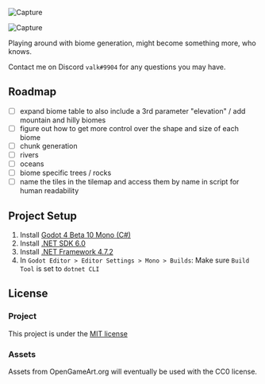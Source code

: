 ![Capture](https://user-images.githubusercontent.com/6277739/209618445-046de476-a121-4d7c-a7ea-1318f1ab5755.PNG)

![Capture](https://user-images.githubusercontent.com/6277739/209635911-65b4ba2e-9813-4645-ac82-fba71e261a95.PNG)

Playing around with biome generation, might become something more, who knows.

Contact me on Discord `valk#9904` for any questions you may have.

## Roadmap
- [ ] expand biome table to also include a 3rd parameter "elevation" / add mountain and hilly biomes
- [ ] figure out how to get more control over the shape and size of each biome
- [ ] chunk generation
- [ ] rivers
- [ ] oceans
- [ ] biome specific trees / rocks
- [ ] name the tiles in the tilemap and access them by name in script for human readability 

## Project Setup
1. Install [Godot 4 Beta 10 Mono (C#)](https://godotengine.org/article/dev-snapshot-godot-4-0-beta-10#downloads)
2. Install [.NET SDK 6.0](https://dotnet.microsoft.com/en-us/download)
3. Install [.NET Framework 4.7.2](https://duckduckgo.com/?q=.net+framework+4.7.2)
4. In `Godot Editor > Editor Settings > Mono > Builds`: Make sure `Build Tool` is set to `dotnet CLI`

## License
### Project
This project is under the [MIT license](https://github.com/valkyrienyanko/Project2D/blob/main/LICENSE)

### Assets
Assets from OpenGameArt.org will eventually be used with the CC0 license.
